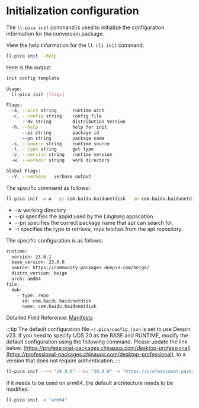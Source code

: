 # Initialization configuration

The `ll-pica init` command is used to initialize the configuration information for the conversion package.

View the help information for the `ll-cli init` command:

```bash
ll-pica init --help
```

Here is the output:

```bash
init config template

Usage:
  ll-pica init [flags]

Flags:
  -a, --arch string      runtime arch
  -c, --config string    config file
      --dv string        distribution Version
  -h, --help             help for init
      --pi string        package id
      --pn string        package name
  -s, --source string    runtime source
  -t, --type string      get type
  -v, --version string   runtime version
  -w, --workdir string   work directory

Global Flags:
  -V, --verbose   verbose output
```

The specific command as follows:

```bash
ll-pica init -w w --pi com.baidu.baidunetdisk --pn com.baidu.baidunetdisk -t repo
```

- -w working directory
- --pi specifies the appid used by the Linglong application.
- --pn specifies the correct package name that apt can search for.
- -t specifies the type to retrieve, `repo` fetches from the apt repository.

The specific configuration is as follows:

```bash
runtime:
  version: 23.0.1
  base_version: 23.0.0
  source: https://community-packages.deepin.com/beige/
  distro_version: beige
  arch: amd64
file:
  deb:
    - type: repo
      id: com.baidu.baidunetdisk
      name: com.baidu.baidunetdisk
```

Detailed Field Reference: [Manifests](../manifests.md)

:::tip
The default configuration file `~/.pica/config.json`
 is set to use Deepin v23. If you need to specify UOS 20 as the BASE and
 RUNTIME, modify the default configuration using the following command.
Please update the link below, [https://professional-packages.chinauos.com/desktop-professional](https://professional-packages.chinauos.com/desktop-professional), to a version that does not require authentication.
:::

```bash
ll-pica init --rv "20.0.0" --bv "20.0.0" -s "https://professional-packages.chinauos.com/desktop-professional" --dv "eagle/1070"
```

If it needs to be used on arm64, the default architecture needs to be modified.

```bash
ll-pica init -a "arm64"
```
